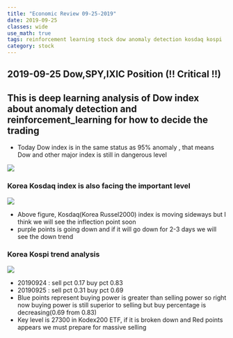 ```yaml
---
title: "Economic Review 09-25-2019"
date: 2019-09-25
classes: wide
use_math: true
tags: reinforcement learning stock dow anomaly detection kosdaq kospi
category: stock
---
```


## 2019-09-25 Dow,SPY,IXIC Position (!! Critical !!)

## This is deep learning analysis of Dow index about anomaly detection and reinforcement_learning for how to decide the trading

- Today Dow index is in the same status as 95% anomaly , that means Dow and other major index is still in dangerous level

![](../../pictures/stock_analysis/20190925_spy.png)  

### Korea Kosdaq index is also facing the important level

![](../../pictures/stock_analysis/20190925_kq11.png)  
- Above figure, Kosdaq(Korea Russel2000) index is moving sideways but I think we will see the inflection point soon
- purple points is going down and if it will go down for 2-3 days we will see the down trend

### Korea Kospi trend analysis  

![](../../pictures/stock_analysis/20190925_kospi.png)  
- 20190924 : sell pct 0.17 buy pct 0.83
- 20190925 : sell pct 0.31 buy pct 0.69
- Blue points represent buying power is greater than selling power so right now buying power is still superior to selling but buy percentage is decreasing(0.69 from 0.83)
- Key level is 27300 in Kodex200 ETF, if it is broken down and Red points appears we must prepare for massive selling
